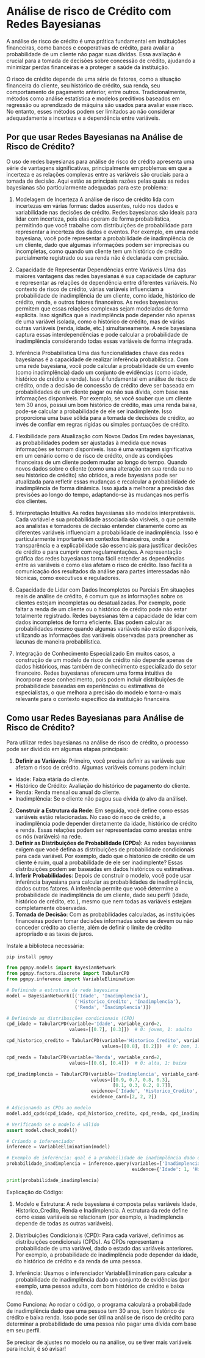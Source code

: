 # Análise de risco de Crédito com Redes Bayesianas

A análise de risco de crédito é uma prática fundamental em instituições financeiras, como bancos e cooperativas de crédito, para avaliar a probabilidade de um cliente não pagar suas dívidas. Essa avaliação é crucial para a tomada de decisões sobre concessão de crédito, ajudando a minimizar perdas financeiras e a proteger a saúde da instituição.

O risco de crédito depende de uma série de fatores, como a situação financeira do cliente, seu histórico de crédito, sua renda, seu comportamento de pagamento anterior, entre outros. Tradicionalmente, métodos como análise estatística e modelos preditivos baseados em regressão ou aprendizado de máquina são usados para avaliar esse risco. No entanto, esses métodos podem ser limitados ao não considerar adequadamente a incerteza e a dependência entre variáveis.

## Por que usar Redes Bayesianas na Análise de Risco de Crédito?

O uso de redes bayesianas para análise de risco de crédito apresenta uma série de vantagens significativas, principalmente em problemas em que a incerteza e as relações complexas entre as variáveis são cruciais para a tomada de decisão. Aqui estão as principais razões pelas quais as redes bayesianas são particularmente adequadas para este problema:

1. Modelagem de Incerteza
A análise de risco de crédito lida com incertezas em várias formas: dados ausentes, ruído nos dados e variabilidade nas decisões de crédito. Redes bayesianas são ideais para lidar com incerteza, pois elas operam de forma probabilística, permitindo que você trabalhe com distribuições de probabilidade para representar a incerteza dos dados e eventos.
Por exemplo, em uma rede bayesiana, você pode representar a probabilidade de inadimplência de um cliente, dado que algumas informações podem ser imprecisas ou incompletas, como quando um cliente tem um histórico de crédito parcialmente registrado ou sua renda não é declarada com precisão.

2. Capacidade de Representar Dependências entre Variáveis
Uma das maiores vantagens das redes bayesianas é sua capacidade de capturar e representar as relações de dependência entre diferentes variáveis. No contexto de risco de crédito, várias variáveis influenciam a probabilidade de inadimplência de um cliente, como idade, histórico de crédito, renda, e outros fatores financeiros.
As redes bayesianas permitem que essas relações complexas sejam modeladas de forma explícita. Isso significa que a inadimplência pode depender não apenas de uma variável isolada, como o histórico de crédito, mas de várias outras variáveis (renda, idade, etc.) simultaneamente. A rede bayesiana captura essas interdependências e pode calcular a probabilidade de inadimplência considerando todas essas variáveis de forma integrada.

3. Inferência Probabilística
Uma das funcionalidades chave das redes bayesianas é a capacidade de realizar inferência probabilística. Com uma rede bayesiana, você pode calcular a probabilidade de um evento (como inadimplência) dado um conjunto de evidências (como idade, histórico de crédito e renda). Isso é fundamental em análise de risco de crédito, onde a decisão de concessão de crédito deve ser baseada em probabilidades de um cliente pagar ou não sua dívida, com base nas informações disponíveis.
Por exemplo, se você souber que um cliente tem 30 anos, possui um bom histórico de crédito, mas uma renda baixa, pode-se calcular a probabilidade de ele ser inadimplente. Isso proporciona uma base sólida para a tomada de decisões de crédito, ao invés de confiar em regras rígidas ou simples pontuações de crédito.

4. Flexibilidade para Atualização com Novos Dados
Em redes bayesianas, as probabilidades podem ser ajustadas à medida que novas informações se tornam disponíveis. Isso é uma vantagem significativa em um cenário como o de risco de crédito, onde as condições financeiras de um cliente podem mudar ao longo do tempo. Quando novos dados sobre o cliente (como uma alteração em sua renda ou no seu histórico de crédito) são obtidos, a rede bayesiana pode ser atualizada para refletir essas mudanças e recalcular a probabilidade de inadimplência de forma dinâmica.
Isso ajuda a melhorar a precisão das previsões ao longo do tempo, adaptando-se às mudanças nos perfis dos clientes.

5. Interpretação Intuitiva
As redes bayesianas são modelos interpretáveis. Cada variável e sua probabilidade associada são visíveis, o que permite aos analistas e tomadores de decisão entender claramente como as diferentes variáveis influenciam a probabilidade de inadimplência. Isso é particularmente importante em contextos financeiros, onde a transparência e a explicabilidade são essenciais para justificar decisões de crédito e para cumprir com regulamentações.
A representação gráfica das redes bayesianas torna fácil entender as dependências entre as variáveis e como elas afetam o risco de crédito. Isso facilita a comunicação dos resultados da análise para partes interessadas não técnicas, como executivos e reguladores.

6. Capacidade de Lidar com Dados Incompletos ou Parciais
Em situações reais de análise de crédito, é comum que as informações sobre os clientes estejam incompletas ou desatualizadas. Por exemplo, pode faltar a renda de um cliente ou o histórico de crédito pode não estar totalmente registrado. Redes bayesianas têm a capacidade de lidar com dados incompletos de forma eficiente. Elas podem calcular as probabilidades mesmo quando algumas variáveis não estão disponíveis, utilizando as informações das variáveis observadas para preencher as lacunas de maneira probabilística.

7. Integração de Conhecimento Especializado
Em muitos casos, a construção de um modelo de risco de crédito não depende apenas de dados históricos, mas também de conhecimento especializado do setor financeiro. Redes bayesianas oferecem uma forma intuitiva de incorporar esse conhecimento, pois podem incluir distribuições de probabilidade baseadas em experiências ou estimativas de especialistas, o que melhora a precisão do modelo e torna-o mais relevante para o contexto específico da instituição financeira.

## Como usar Redes Bayesianas para Análise de Risco de Crédito?

Para utilizar redes bayesianas na análise de risco de crédito, o processo pode ser dividido em algumas etapas principais:

1. **Definir as Variáveis**: Primeiro, você precisa definir as variáveis que afetam o risco de crédito. Algumas variáveis comuns podem incluir:
  - Idade: Faixa etária do cliente.
  - Histórico de Crédito: Avaliação do histórico de pagamento do cliente.
  - Renda: Renda mensal ou anual do cliente.
  - Inadimplência: Se o cliente não pagou sua dívida (o alvo da análise).
2. **Construir a Estrutura da Rede**: Em seguida, você define como essas variáveis estão relacionadas. No caso do risco de crédito, a inadimplência pode depender diretamente da idade, histórico de crédito e renda. Essas relações podem ser representadas como arestas entre os nós (variáveis) na rede.
3. **Definir as Distribuições de Probabilidade (CPDs)**: As redes bayesianas exigem que você defina as distribuições de probabilidade condicionais para cada variável. Por exemplo, dado que o histórico de crédito de um cliente é ruim, qual a probabilidade de ele ser inadimplente? Essas distribuições podem ser baseadas em dados históricos ou estimativas.
4. **Inferir Probabilidades**: Depois de construir o modelo, você pode usar inferência bayesiana para calcular as probabilidades de inadimplência, dados outros fatores. A inferência permite que você determine a probabilidade de inadimplência de um cliente, dado seu perfil (idade, histórico de crédito, etc.), mesmo que nem todas as variáveis estejam completamente observadas.
5. **Tomada de Decisão**: Com as probabilidades calculadas, as instituições financeiras podem tomar decisões informadas sobre se devem ou não conceder crédito ao cliente, além de definir o limite de crédito apropriado e as taxas de juros.
    

Instale a biblioteca necessária:
```bash
pip install pgmpy
```

```py
from pgmpy.models import BayesianNetwork
from pgmpy.factors.discrete import TabularCPD
from pgmpy.inference import VariableElimination

# Definindo a estrutura da rede bayesiana
model = BayesianNetwork([('Idade', 'Inadimplencia'),
                         ('Historico_Credito', 'Inadimplencia'),
                         ('Renda', 'Inadimplencia')])

# Definindo as distribuições condicionais (CPD)
cpd_idade = TabularCPD(variable='Idade', variable_card=2,
                       values=[[0.7], [0.3]])  # 0: jovem, 1: adulto

cpd_historico_credito = TabularCPD(variable='Historico_Credito', variable_card=2,
                                   values=[[0.8], [0.2]])  # 0: bom, 1: ruim

cpd_renda = TabularCPD(variable='Renda', variable_card=2,
                       values=[[0.6], [0.4]])  # 0: alta, 1: baixa

cpd_inadimplencia = TabularCPD(variable='Inadimplencia', variable_card=2,
                               values=[[0.9, 0.7, 0.8, 0.3],
                                       [0.1, 0.3, 0.2, 0.7]],
                               evidence=['Idade', 'Historico_Credito', 'Renda'],
                               evidence_card=[2, 2, 2])

# Adicionando as CPDs ao modelo
model.add_cpds(cpd_idade, cpd_historico_credito, cpd_renda, cpd_inadimplencia)

# Verificando se o modelo é válido
assert model.check_model()

# Criando o inferenciador
inference = VariableElimination(model)

# Exemplo de inferência: qual é a probabilidade de inadimplência dado que a pessoa tem 30 anos (Idade = 1), tem um bom histórico de crédito (Historico_Credito = 0) e tem baixa renda (Renda = 1)?
probabilidade_inadimplencia = inference.query(variables=['Inadimplencia'],
                                              evidence={'Idade': 1, 'Historico_Credito': 0, 'Renda': 1})

print(probabilidade_inadimplencia)
```

Explicação do Código:
1. Modelo e Estrutura: A rede bayesiana é composta pelas variáveis Idade, Historico_Credito, Renda e Inadimplencia. A estrutura da rede define como essas variáveis se relacionam (por exemplo, a Inadimplencia depende de todas as outras variáveis).

2. Distribuições Condicionais (CPD): Para cada variável, definimos as distribuições condicionais (CPDs). As CPDs representam a probabilidade de uma variável, dado o estado das variáveis anteriores. Por exemplo, a probabilidade de inadimplência pode depender da idade, do histórico de crédito e da renda de uma pessoa.

3. Inferência: Usamos o inferenciador VariableElimination para calcular a probabilidade de inadimplência dado um conjunto de evidências (por exemplo, uma pessoa adulta, com bom histórico de crédito e baixa renda).

Como Funciona:
Ao rodar o código, o programa calculará a probabilidade de inadimplência dado que uma pessoa tem 30 anos, bom histórico de crédito e baixa renda. Isso pode ser útil na análise de risco de crédito para determinar a probabilidade de uma pessoa não pagar uma dívida com base em seu perfil.

Se precisar de ajustes no modelo ou na análise, ou se tiver mais variáveis para incluir, é só avisar!
